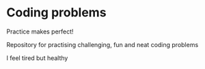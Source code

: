 # Coding problems
Practice makes perfect! 

Repository for practising challenging, fun and neat coding problems


I feel tired but healthy
